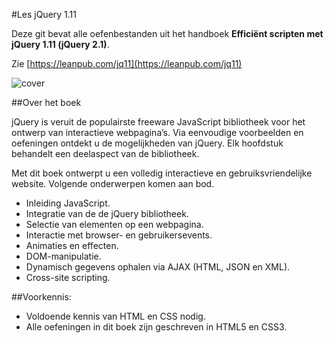#Les jQuery 1.11

Deze git bevat alle oefenbestanden uit het handboek **Efficiënt scripten met jQuery 1.11 (jQuery 2.1)**.

Zie [https://leanpub.com/jq11](https://leanpub.com/jq11)

![cover](https://s3.amazonaws.com/titlepages.leanpub.com/jq11/large?1396508021)


##Over het boek

jQuery is veruit de populairste freeware JavaScript bibliotheek voor het ontwerp van interactieve webpagina’s. Via eenvoudige voorbeelden en oefeningen ontdekt u de mogelijkheden van jQuery. Elk hoofdstuk behandelt een deelaspect van de bibliotheek.

Met dit boek ontwerpt u een volledig interactieve en gebruiksvriendelijke website.
Volgende onderwerpen komen aan bod.

- Inleiding JavaScript.
- Integratie van de de jQuery bibliotheek.
- Selectie van elementen op een webpagina.
- Interactie met browser- en gebruikersevents.
- Animaties en effecten.
- DOM-manipulatie.
- Dynamisch gegevens ophalen via AJAX (HTML, JSON en XML).
- Cross-site scripting.

##Voorkennis:

- Voldoende kennis van HTML en CSS nodig.
- Alle oefeningen in dit boek zijn geschreven in HTML5 en CSS3.

